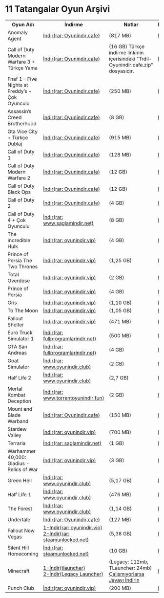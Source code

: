 # 11 Tatangalar Oyun Arşivi
<table>
  <tr>
    <th>Oyun Adı</th>
    <th>İndirme</th>
    <th>Notlar</th>
    <th>Resimler</th>
  </tr>
  <tr>
      <td>Anomaly Agent</td>
      <td><a href="https://drive.google.com/file/d/1A3sAmW24m9xTBTGHMfOMIHg0Kk-JtU1e/view">İndir(rar: Oyunindir.cafe)</a></td>
      <td>(817 MB)</td>
      <td colspan="2"><a href="https://oyunindir.cafe/wp-content/uploads/2024/02/Anomaly-Agent-Indir-jpg.webp">Resim</a>
    </td>
  </tr>
  <tr>
      <td>Call of Duty Modern Warfare 3 + Türkçe Yama</td>
      <td><a href="https://drive.google.com/drive/folders/1M_Eo7w1tIPbOnNc2m_k1pQNvruHzgofc">İndir(rar: Oyunindir.cafe)</a></td>
      <td>(16 GB) Türkçe indirme linkinin içerisindeki "Trdil-Oyunindir.cafe.zip" dosyasıdır.</td>
      <td colspan="2"><a href="https://oyunindir.cafe/wp-content/uploads/2024/04/Call-of-Duty-Modern-Warfare-3-Indir-1-jpg.webp">Resim</a>
    </td>
  </tr>
  <tr>
      <td>Fnaf 1 – Five Nights at Freddy’s + Çok Oyunculu</td>
      <td><a href="https://drive.google.com/file/d/1h43Suxc6FztWnlu0x_zNdNZxBO1Zvzs3/view">İndir(rar: Oyunindir.cafe)</a></td>
      <td>(250 MB)</td>
      <td colspan="2"><a href="https://oyunindir.cafe/wp-content/uploads/2024/04/Five-Nights-at-Freddys-Indir.webp">Resim</a>
    </td>
  </tr>
  <tr>
      <td>Assassin’s Creed Brotherhood</td>
      <td><a href="https://drive.google.com/drive/folders/1aIrTh9f-TX9Mhf-Lix5DYAqjXMvRv1-q">İndir(rar: Oyunindir.cafe)</a></td>
      <td>(8 GB)</td>
      <td colspan="2"><a href="https://oyunindir.cafe/wp-content/uploads/2024/09/Call-of-Duty-2003-Indir.jpg">Resim</a>
    </td>
  </tr>
  <tr>
      <td>Gta Vice City + Türkçe Dublaj</td>
      <td><a href="https://drive.google.com/file/d/1fUHhD2I0uGIsUBDr9JFICS-EigBtv30b/view">İndir(rar: Oyunindir.cafe)</a></td>
      <td>(915 MB)</td>
      <td colspan="2"><a href="https://oyunindir.cafe/wp-content/uploads/2024/04/Gta-Vice-City-turkce-dublaj-indir.jpg">Resim</a>
    </td>
  </tr>
  <tr>
      <td>Call of Duty 1</td>
      <td><a href="https://drive.google.com/drive/folders/1aIrTh9f-TX9Mhf-Lix5DYAqjXMvRv1-q">İndir(rar: Oyunindir.cafe)</a></td>
      <td>(128 MB)</td>
      <td colspan="2"><a href="https://oyunindir.cafe/wp-content/uploads/2024/09/Call-of-Duty-2003-Indir.jpg">Resim</a>
    </td>
  </tr>
  <tr>
      <td>Call of Duty Modern Warfare 2</td>
      <td><a href="https://drive.google.com/drive/folders/1XBEOCiUwiO6-EmO8BLzuzGxSXVTjfgZQ">İndir(rar: Oyunindir.cafe)</a></td>
      <td>(12 GB)</td>
      <td colspan="2"><a href="https://oyunindir.cafe/wp-content/uploads/2024/05/Call-of-Duty-Modern-Warfare-2-Indir.jpg">Resim</a>
    </td>
  </tr>
  <tr>
      <td>Call of Duty Black Ops</td>
      <td><a href="https://drive.google.com/drive/folders/1_lDpMtwd98BJlafaqPZaWg6kAeaFvBFe">İndir(rar: Oyunindir.cafe)</a></td>
      <td>(12 GB)</td>
      <td colspan="2"><a href="https://oyunindir.cafe/wp-content/uploads/2024/05/Call-of-Duty-Black-Ops-Indir.jpg">Resim</a>
    </td>
  </tr>
  <tr>
      <td>Call of Duty 2</td>
      <td><a href="https://drive.google.com/drive/folders/1beCqWT6eNHb7AbPJCiIeuoI_Y4dVhX0I">İndir(rar: Oyunindir.cafe)</a></td>
      <td>(4 GB)</td>
      <td colspan="2"><a href="https://oyunindir.cafe/wp-content/uploads/2024/05/Call-of-Duty-2-Indir.webp">Resim</a>
    </td>
  </tr>
  <tr>
      <td>Call of Duty 4 + Çok Oyunculu</td>
      <td><a href="https://drive.google.com/file/d/1-Vg5APYpy23I24avhGNU9iX2-U7vlTWr/view">İndir(rar: www.saglamindir.net)</a></td>
      <td>(8 GB)</td>
      <td colspan="2"><a href="https://saglamindir.net/wp-content/uploads/2016/10/Call-of-Duty-4-Modern-Warfare-Screenshots-2.jpg">Resim</a>
    </td>
  </tr>
  <tr>
      <td>The Incredible Hulk</td>
      <td><a href="https://disk.yandex.com.tr/d/T4thF5fx3t117g">İndir(rar: oyunindir.vip)</a></td>
      <td>(4 GB)</td>
      <td colspan="2"><a href="https://www.oyunindir.vip/wp-content/uploads/2019/11/The-Incredible-Hulk-full.jpg">Resim</a>
    </td>
  </tr>
  <tr>
      <td>Prince of Persia The Two Thrones</td>
      <td><a href="https://drive.google.com/file/d/11vVqLUaZtPjHQs0MRgGYsbderJXXgQdv/view">İndir(rar: oyunindir.vip)</a></td>
      <td>(1,25 GB)</td>
      <td colspan="2"><a href="https://www.oyunindir.vip/wp-content/uploads/2019/02/Prince-of-Persia-The-Two-Thrones-torrent-1024x820.jpg">Resim</a>
    </td>
  </tr>
  <tr>
      <td>Total Overdose</td>
      <td><a href="https://drive.google.com/file/d/1H7jjL9_Z0nsalCUnl4A4pEHj7JvTK1eo/view">İndir(rar: oyunindir.vip)</a></td>
      <td>(2 GB)</td>
      <td colspan="2"><a href="https://www.oyunindir.vip/wp-content/uploads/2019/07/Total-Overdose-3.jpg">Resim</a>
    </td>
  </tr>
  <tr>
      <td>Prince of Persia</td>
      <td><a href="https://drive.google.com/file/d/1c5QdH_-Bbp5zmC64RjzCB7vkCwFoh_FH/view">İndir(rar: oyunindir.vip)</a></td>
      <td>(4 GB)</td>
      <td colspan="2"><a href="https://www.oyunindir.vip/wp-content/uploads/2019/02/Prince-of-Persia-pc.jpg">Resim</a>
    </td>
  </tr>
  <tr>
      <td>Gris</td>
      <td><a href="https://drive.google.com/file/d/1sL4b9KQrtLOvr4gL1xsm5K-eZ_U46z-r/view">İndir(rar: oyunindir.vip)</a></td>
      <td>(1,10 GB)</td>
      <td colspan="2"><a href="https://www.oyunindir.vip/wp-content/uploads/2019/02/GRIS-pc-696x392.jpg">Resim</a>
    </td>
  </tr>
  <tr>
      <td>To The Moon</td>
      <td><a href="https://drive.google.com/file/d/1S0Riigcpro35JWv6mfZC7k-N9dmdXusQ/view">İndir(rar: oyunindir.vip)</a></td>
      <td>(1,05 GB)</td>
      <td colspan="2"><a href="https://www.oyunindir.vip/wp-content/uploads/2019/06/To-The-Moon-Full-T%C3%BCrk%C3%A7e.jpg">Resim</a>
    </td>
  </tr>
  <tr>
      <td>Fallout Shelter</td>
      <td><a href="https://drive.google.com/file/d/1u5YOtC0X8tW_7AhP_T62aBXvYqq25V37/view">İndir(rar: oyunindir.vip)</a></td>
      <td>(471 MB)</td>
      <td colspan="2"><a href="https://encrypted-tbn0.gstatic.com/images?q=tbn:ANd9GcQnAnOP4lpqOlTs0LWxtb1ALMU6afbTZ8KxdQ&s">Resim</a>
    </td>
  </tr>
  <tr>
      <td>Euro Truck Simulator 1</td>
      <td><a href="https://drive.google.com/file/d/1LDgM_u3J4cjeMOQyo329NFbu3rmp57_B/view">İndir(rar: fullprogramlarindir.net)</a></td>
      <td>(500 MB)</td>
      <td colspan="2"><a href="https://encrypted-tbn0.gstatic.com/images?q=tbn:ANd9GcQa5XxFBFYvl5Jm2UlnYzbsMjQ6ydl4QjorAQ&s">Resim</a>
    </td>
  </tr>
  <tr>
      <td>GTA San Andreas</td>
      <td><a href="https://drive.google.com/drive/folders/1mMlbLvtuEKZn-aBZ7Qq8FdB3NIipelHg">İndir(rar: fullprogramlarindir.net)</a></td>
      <td>(4 GB)</td>
      <td colspan="2"><a href="https://encrypted-tbn0.gstatic.com/images?q=tbn:ANd9GcRIdVlY-G86-XFbqkLVcziHm4TMAFM6wARmfA&s">Resim</a>
    </td>
  </tr>
  <tr>
    <td>Goat Simulator</td>
    <td><a href="https://drive.google.com/file/d/1n_iJio5FQdE2b3nGkG9-4nIWfIkUZAxZ/view">İndir(rar: www.oyunindir.club)</a></td>
    <td>(2 GB)</td>
    <td colspan="2"><a href="https://encrypted-tbn0.gstatic.com/images?q=tbn:ANd9GcQA8Zv-E-SMu2gSHVtRWuers7yUhmUXOSCV_A&s">Resim</a>
</td>
  </tr>
  <tr>
    <td>Half Life 2</td>
    <td><a href="https://drive.google.com/file/d/1Tm86CpcLqz9afENiL_f2_n2kR5FmO6BW/view">İndir(rar: www.oyunindir.club)</a></td>
    <td>(2,7 GB)</td>
    <td colspan="2"><a href="https://encrypted-tbn0.gstatic.com/images?q=tbn:ANd9GcQnn01YfpIqMpLJjj4-93x9GHsy2l88FKLKWQ&s">Resim</a>
</td>
  </tr>
  <tr>
    <td>Mortal Kombat Deception</td>
    <td><a href="https://drive.google.com/drive/folders/1T-J3OaKm6zaAVbHr1H6K7uR9nFaIzL1B">İndir(rar: www.torrentoyunindir.fun)</a></td>
    <td>(2 GB)</td>
    <td colspan="2"><a href="https://encrypted-tbn0.gstatic.com/images?q=tbn:ANd9GcS4Hu5WDAG2TEuqV0FVsUx-l3SuROpA0lIXyw&s">Resim</a>
</td>
  </tr>
  <tr>
    <td>Mount and Blade Warband</td>
    <td><a href="https://drive.google.com/file/d/1Inj9ss7AYbtaPhxJ5eE_7FRmK0AXq1rP/view">İndir(rar: Oyunindir.cafe)</a></td>
    <td>(150 MB)</td>
    <td colspan="2"><a href="https://encrypted-tbn0.gstatic.com/images?q=tbn:ANd9GcQ6QorAkGb7WcttQJbnRBM3fk8nQck4oJZ7vg&s">Resim</a>
</td>
  </tr>
  <tr>
    <td>Stardew Valley</td>
    <td><a href="https://drive.google.com/file/d/1O6jPXlo7kn5R3SrViw9irXN3iXtytWXQ/view">İndir(rar: oyunindir.vip)</a></td>
    <td>(700 MB)</td>
    <td colspan="2"><a href="https://encrypted-tbn0.gstatic.com/images?q=tbn:ANd9GcQ5feWqE5AslaB_EFFBWbP1MG4_EGmjP4KPuQ&s">Resim</a>
</td>
  </tr>
  <tr>
    <td>Terraria</td>
    <td><a href="https://drive.google.com/file/d/1j_xrfyQW4uWTNBBT9vgsuA13fgc0GnaE/view">İndir(rar: saglamindir.net)</a></td>
    <td>(1 GB)</td>
    <td colspan="2"><a href="https://encrypted-tbn0.gstatic.com/images?q=tbn:ANd9GcT7m-0bbHKURxi_DO-x3G25qFlJ8gwnBJftwQ&s">Resim</a>
</td>
  </tr>
  <tr>
    <td>Warhammer 40,000: Gladius - Relics of War</td>
    <td><a href="https://drive.google.com/file/d/1nU2Ttbj3OcVmGH3mCvQpCz_u2_XVGGwt/view">İndir(rar: oyunindir.vip)</a></td>
    <td>(3 GB)</td>
    <td colspan="2"><a href="https://encrypted-tbn0.gstatic.com/images?q=tbn:ANd9GcQRzW9IveAwIFNS4T-DuZEjWPmSwhU2tOj9bA&s">Resim</a>
</td>
  </tr>
  <tr>
    <td>Green Hell</td>
    <td><a href="https://drive.google.com/file/d/1h5epw6JGN6fiHOivXO_QfYgtOvhL6Uxf/view">İndir(rar: www.oyunindir.club)</a></td>
    <td>(5,17 GB)</td>
    <td colspan="2"><a href="https://encrypted-tbn0.gstatic.com/images?q=tbn:ANd9GcRj8u_XlJxCq8OCwJj9Rb8BGvyKBKbawHLTmg&s">Resim</a>
</td>
  </tr>
  <tr>
    <td>Half Life 1</td>
    <td><a href="https://drive.google.com/file/d/1bYe91y7Mw2m6BL-wv0QXhPBRL5Yr9hK4/view">İndir(rar: www.oyunindir.club)</a></td>
    <td>(476 MB)</td>
    <td colspan="2"><a href="https://encrypted-tbn0.gstatic.com/images?q=tbn:ANd9GcSEoUk24t5cfGoamBVh-LFf49xgxC_ZDJnDIQ&s">Resim</a>
</td>
  </tr>
  <tr>
    <td>The Forest</td>
    <td><a href="https://drive.google.com/file/d/1FVc4q8b90GiXUT7x8sbHI4tSDvAtWIKJ/view">İndir(rar: www.oyunindir.club)</a></td>
    <td>(1,14 GB)</td>
    <td colspan="2"><a href="https://encrypted-tbn0.gstatic.com/images?q=tbn:ANd9GcQ2R7iSUzQkFi9sZvwmLkYDixPMVM_qETJwXA&s">Resim</a>
</td>
  </tr>
  <tr>
    <td>Undertale</td>
    <td><a href="https://drive.google.com/file/d/1XTuWEpIoq9JxgNZ-iUIGyzzw3plixQDQ/view">İndir(rar: Oyunindir.cafe)</a></td>
    <td>(127 MB)</td>
    <td colspan="2">
      <a href="https://encrypted-tbn0.gstatic.com/images?q=tbn:ANd9GcSLOfW1MyeNmzfAgY-nMKy6wgaanjO2BhIpBw&s">Resim</a>
    </td>
  </tr>
  <tr>
    <td>Fallout New Vegas</td>
    <td><a href="https://drive.google.com/file/d/1eeUpMQGBkVXZ87KCghdICoYclQQqDMb-/view">1-İndir(rar: oyunindir.vip)</a> <br> 
      <a href="https://uploadhaven.com/download/08f5d1d8e063dab88718dda75395478f">2-İndir(rar: steamunlocked.net)</a></td>
    <td>(5,38 GB)</td>
    <td colspan="2"><a href="https://encrypted-tbn0.gstatic.com/images?q=tbn:ANd9GcTu4lvN11ryzgZ0RMcoq6GWyCtUuX4bcykyxg&s">Resim</a>
</td>
  </tr>
  <tr>
    <td>Silent Hill Homecoming</td>
    <td><a href="https://uploadhaven.com/download/4a4007291b362120218d837d7f2393c0">İndir(rar: steamunlocked.net)</a></td>
    <td>(10 GB)</td>
    <td colspan="2"><a href="https://encrypted-tbn0.gstatic.com/images?q=tbn:ANd9GcR3P26ikJCCImLuASL4uvhgWl5uHovxPhcu3A&s">Resim</a>
</td>
  </tr>
  <tr>
    <td>Minecraft</td>
    <td><a href="https://drive.google.com/file/d/11wiK9ZS408IoXgTbaxa9pNa2-_r0svGO/view?usp=sharing">1-İndir(tlauncher)</a> <br>
      <a href="https://extremelauncher.net/_cdn/LegacyExtremeLauncher.exe">2-İndir(Legacy Launcher)</a></td>
    <td>(Legacy: 112mb, TLauncher: 24mb) <a href="https://download.oracle.com/java/23/latest/jdk-23_windows-x64_bin.zip">Çalışmıyorlarsa Javayı İndirin</a></td>
    <td>
      <a href="https://www.bilisimschool.com/wp-content/uploads/2024/02/maxresdefault-1.jpg">Resim</a>
    </td>
  </tr>
  <tr>
    <td>Punch Club</td>
    <td><a href="https://drive.google.com/file/d/1lsEvoCqISpv8FIhTnMRYWTLHAALOMTCK/view">İndir(rar: oyunindir.vip)</a></td>
    <td>(200 MB)</td>
    <td colspan="2"><a href="https://www.oyunindir.vip/wp-content/uploads/2019/03/Punch-Club-Deluxe-4.jpg">Resim</a></td>
  </tr>
</table>
